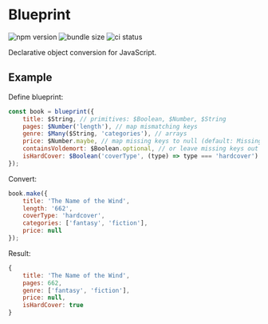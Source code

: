 # Blueprint

![npm version](https://badgen.net/npm/v/@henningway/blueprint)
![bundle size](https://badgen.net/bundlephobia/minzip/@henningway/blueprint)
![ci status](https://flat.badgen.net/github/checks/henningway/blueprint/master/test)

Declarative object conversion for JavaScript.

## Example

Define blueprint:

```javascript
const book = blueprint({
    title: $String, // primitives: $Boolean, $Number, $String
    pages: $Number('length'), // map mismatching keys
    genre: $Many($String, 'categories'), // arrays
    price: $Number.maybe, // map missing keys to null (default: MissingKeyError) by chaining `.maybe`
    containsVoldemort: $Boolean.optional, // or leave missing keys out by chaining `.optional`
    isHardCover: $Boolean('coverType', (type) => type === 'hardcover') // provide conversion logic beyond simple casting with mutators
});
```

Convert:

```javascript
book.make({
    title: 'The Name of the Wind',
    length: '662',
    coverType: 'hardcover',
    categories: ['fantasy', 'fiction'],
    price: null
});
```

Result:

```javascript
{
    title: 'The Name of the Wind',
    pages: 662,
    genre: ['fantasy', 'fiction'],
    price: null,
    isHardCover: true
}
```
